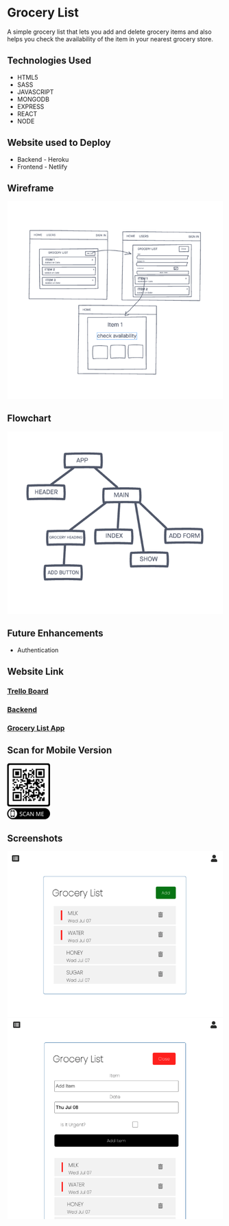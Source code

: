 # Grocery List

A simple grocery list that lets you add and delete grocery items and also helps you check the availability of the item in your nearest grocery store.

## Technologies Used

-   HTML5
-   SASS
-   JAVASCRIPT
-   MONGODB
-   EXPRESS
-   REACT
-   NODE

## Website used to Deploy

-   Backend - Heroku
-   Frontend - Netlify

## Wireframe

![screenshot](img/Wireframe.png)

## Flowchart

![screenshot](img/flowChart.png)

## Future Enhancements

-   Authentication

## Website Link

### [Trello Board](https://trello.com/b/7WUcP6WF/grocery-list)

### [Backend](https://backend-grocerylist.herokuapp.com/grocery)

### [Grocery List App](https://mystifying-kilby-d16d5d.netlify.app/)

## Scan for Mobile Version

![50px](img/qrcode.png)

## Screenshots

![screenshot](img/screenshot1.png)
![screenshot](img/screenshot2.png)
